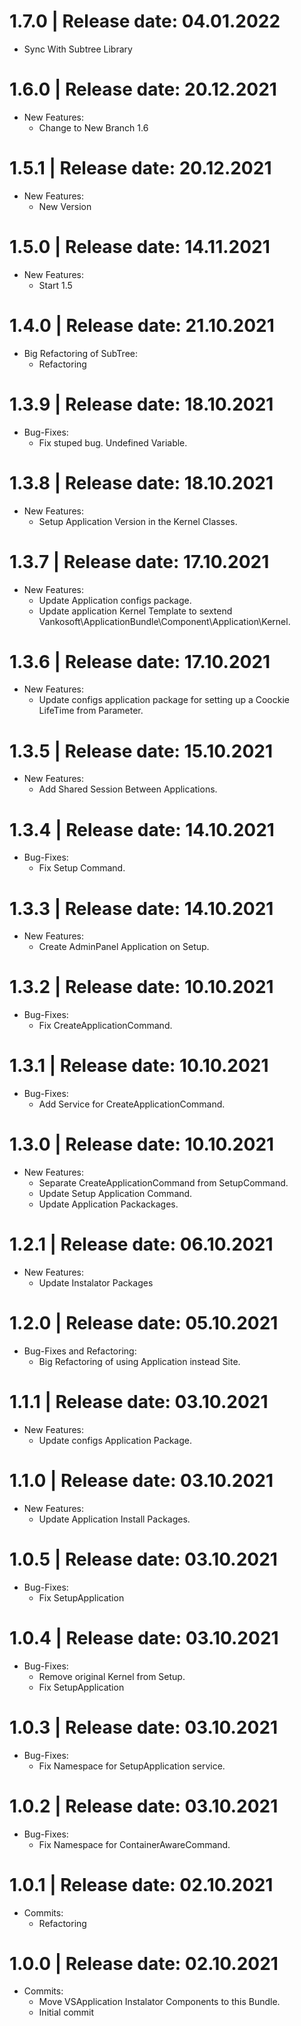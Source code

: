 1.7.0	|	Release date: **04.01.2022**
============================================
* Sync With Subtree Library


1.6.0	|	Release date: **20.12.2021**
============================================
* New Features:
  - Change to New Branch 1.6


1.5.1	|	Release date: **20.12.2021**
============================================
* New Features:
  - New Version


1.5.0	|	Release date: **14.11.2021**
============================================
* New Features:
  - Start 1.5

1.4.0	|	Release date: **21.10.2021**
============================================
* Big Refactoring of SubTree:
  - Refactoring

1.3.9	|	Release date: **18.10.2021**
============================================
* Bug-Fixes:
  - Fix stuped bug. Undefined Variable.


1.3.8	|	Release date: **18.10.2021**
============================================
* New Features:
  - Setup Application Version in the Kernel Classes.


1.3.7	|	Release date: **17.10.2021**
============================================
* New Features:
  - Update Application configs package.
  - Update application Kernel Template to sextend Vankosoft\ApplicationBundle\Component\Application\Kernel.


1.3.6	|	Release date: **17.10.2021**
============================================
* New Features:
  - Update configs application package for setting up a Coockie LifeTime from Parameter.


1.3.5	|	Release date: **15.10.2021**
============================================
* New Features:
  - Add Shared Session Between Applications.


1.3.4	|	Release date: **14.10.2021**
============================================
* Bug-Fixes:
  - Fix Setup Command.


1.3.3	|	Release date: **14.10.2021**
============================================
* New Features:
  - Create AdminPanel Application on Setup.


1.3.2	|	Release date: **10.10.2021**
============================================
* Bug-Fixes:
  - Fix CreateApplicationCommand.


1.3.1	|	Release date: **10.10.2021**
============================================
* Bug-Fixes:
  - Add Service for CreateApplicationCommand.


1.3.0	|	Release date: **10.10.2021**
============================================
* New Features:
  - Separate CreateApplicationCommand from SetupCommand.
  - Update Setup Application Command.
  - Update Application Packackages.


1.2.1	|	Release date: **06.10.2021**
============================================
* New Features:
  - Update Instalator Packages


1.2.0	|	Release date: **05.10.2021**
============================================
* Bug-Fixes and Refactoring:
  - Big Refactoring of using Application instead Site.


1.1.1	|	Release date: **03.10.2021**
============================================
* New Features:
  - Update configs Application Package.


1.1.0	|	Release date: **03.10.2021**
============================================
* New Features:
  - Update Application Install Packages.


1.0.5	|	Release date: **03.10.2021**
============================================
* Bug-Fixes:
  - Fix SetupApplication


1.0.4	|	Release date: **03.10.2021**
============================================
* Bug-Fixes:
  - Remove original Kernel from Setup.
  - Fix SetupApplication


1.0.3	|	Release date: **03.10.2021**
============================================
* Bug-Fixes:
  - Fix Namespace for SetupApplication service.


1.0.2	|	Release date: **03.10.2021**
============================================
* Bug-Fixes:
  - Fix Namespace for ContainerAwareCommand.


1.0.1	|	Release date: **02.10.2021**
============================================
* Commits:
  - Refactoring


1.0.0	|	Release date: **02.10.2021**
============================================
* Commits:
  - Move VSApplication Instalator Components to this  Bundle.
  - Initial commit


